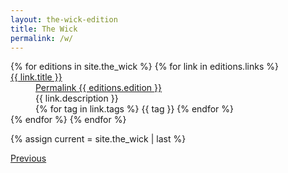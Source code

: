 ```yaml
---
layout: the-wick-edition
title: The Wick
permalink: /w/
---
```


<dl>
  {% for editions in site.the_wick %}
  {% for link in editions.links %}  
  <dt><a href="{{ link.url }}">{{ link.title }}</a></dt>
  <dd><a href="/w/{{ editions.edition }}/">Permalink {{ editions.edition }}</a></dd>
  <dd>{{ link.description }}</dd>
  <dd>{% for tag in link.tags %}
  {{ tag }} {% endfor %}</dd>
  {% endfor %}
  {% endfor %}
</dl>

{% assign current = site.the_wick | last %}
<p><a href="{{ current.edition | minus: 1 }}">Previous</a></p>
